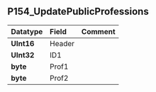 ## P154\_UpdatePublicProfessions ##
| **Datatype** | **Field** | **Comment** |
|:-------------|:----------|:------------|
| **UInt16** | Header |  |
| **UInt32** | ID1 |  |
| **byte** | Prof1 |  |
| **byte** | Prof2 |  |